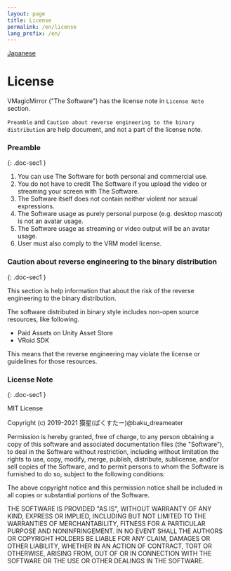```yaml
---
layout: page
title: License
permalink: /en/license
lang_prefix: /en/
---
```


[Japanese](../license)

# License

VMagicMirror ("The Software") has the license note in `License Note` section.

`Preamble` and `Caution about reverse engineering to the binary distribution` are help document, and not a part of the license note.

### Preamble
{: .doc-sec1 }

1. You can use The Software for both personal and commercial use.
2. You do not have to credit The Software if you upload the video or streaming your screen with The Software.
3. The Software itself does not contain neither violent nor sexual expressions.
4. The Software usage as purely personal purpose (e.g. desktop mascot) is not an avatar usage.
5. The Software usage as streaming or video output will be an avatar usage.
6. User must also comply to the VRM model license.

### Caution about reverse engineering to the binary distribution
{: .doc-sec1 }

This section is help information that about the risk of the reverse engineering to the binary distribution.

The software distributed in binary style includes non-open source resources, like following.

<div class="doc-ul" markdown="1">

- Paid Assets on Unity Asset Store
- VRoid SDK

</div>

This means that the reverse engineering may violate the license or guidelines for those resources.


### License Note
{: .doc-sec1 }

MIT License

Copyright (c) 2019-2021 獏星(ばくすたー)@baku_dreameater

Permission is hereby granted, free of charge, to any person obtaining a copy
of this software and associated documentation files (the "Software"), to deal
in the Software without restriction, including without limitation the rights
to use, copy, modify, merge, publish, distribute, sublicense, and/or sell
copies of the Software, and to permit persons to whom the Software is
furnished to do so, subject to the following conditions:

The above copyright notice and this permission notice shall be included in all
copies or substantial portions of the Software.

THE SOFTWARE IS PROVIDED "AS IS", WITHOUT WARRANTY OF ANY KIND, EXPRESS OR
IMPLIED, INCLUDING BUT NOT LIMITED TO THE WARRANTIES OF MERCHANTABILITY,
FITNESS FOR A PARTICULAR PURPOSE AND NONINFRINGEMENT. IN NO EVENT SHALL THE
AUTHORS OR COPYRIGHT HOLDERS BE LIABLE FOR ANY CLAIM, DAMAGES OR OTHER
LIABILITY, WHETHER IN AN ACTION OF CONTRACT, TORT OR OTHERWISE, ARISING FROM,
OUT OF OR IN CONNECTION WITH THE SOFTWARE OR THE USE OR OTHER DEALINGS IN THE
SOFTWARE.
